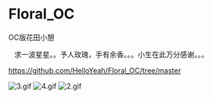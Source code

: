 # Floral_OC
OC版花田小憩
   

    求一波星星。。予人玫瑰，手有余香。。。小生在此万分感谢。。。
    
    
https://github.com/HelloYeah/Floral_OC/tree/master

![3.gif](http://upload-images.jianshu.io/upload_images/1338042-7be3117c6891034d.gif?imageMogr2/auto-orient/strip)
![4.gif](http://upload-images.jianshu.io/upload_images/1338042-2d12d233656aa566.gif?imageMogr2/auto-orient/strip)
![2.gif](http://upload-images.jianshu.io/upload_images/1338042-39e07746122d7168.gif?imageMogr2/auto-orient/strip)



